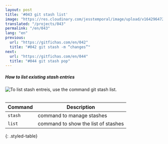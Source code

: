 ```yaml
---
layout: post
title: '#043 git stash list'
image: "https://res.cloudinary.com/jesstemporal/image/upload/v1642964722/gitfichas/en/043/thumbnail_rclvmu.jpg"
translated: "/projects/043"
permalink: "/en/043"
lang: "en"
previous:
  url: "https://gitfichas.com/en/042"
  title: "#042 git stash -m “changes”"
next:
  url: "https://gitfichas.com/en/044"
  title: "#044 git stash pop"
---
```

##### How to list existing stash entries

<img alt="To list stash entreis, use the command git stash list." src="https://res.cloudinary.com/jesstemporal/image/upload/v1642964722/gitfichas/en/043/full_qdsc7t.jpg"><br><br>

| Command | Description |
|---------|-------------|
| `stash` | command to manage stashes |
| `list` | command to show the list of stashes |
{: .styled-table}

<!--
<br>

Read more about this command in the following blog post:

<a href="FILL">
  <strong>FILL</strong>
</a>
-->
